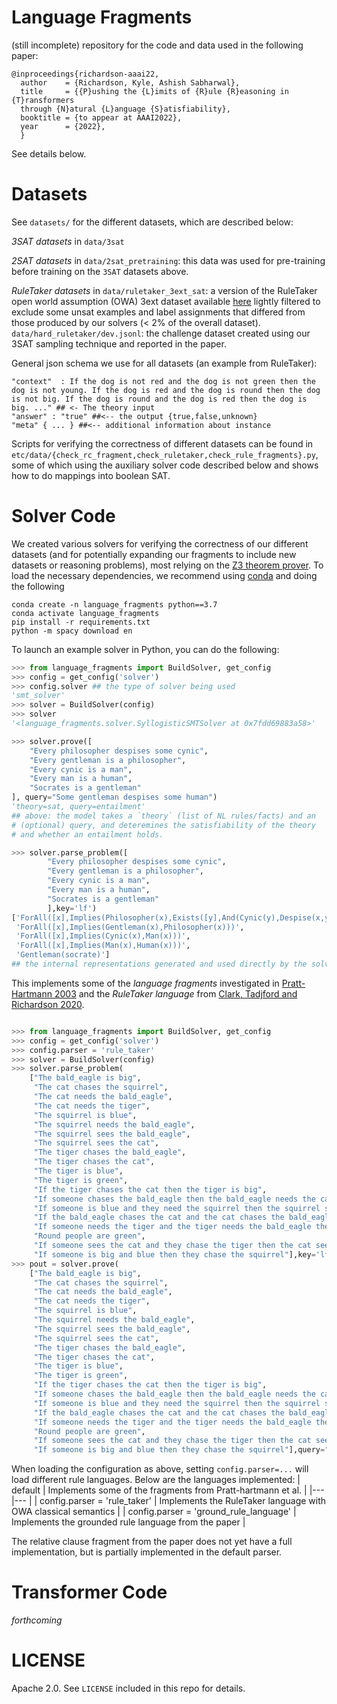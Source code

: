 Language Fragments
============

(still incomplete) repository for the code and data used in the following paper:
```
@inproceedings{richardson-aaai22,
  author    = {Richardson, Kyle, Ashish Sabharwal},
  title     = {{P}ushing the {L}imits of {R}ule {R}easoning in {T}ransformers
  through {N}atural {L}anguage {S}atisfiability},
  booktitle = {to appear at AAAI2022},
  year      = {2022},
  }
```
See details below.

Datasets
============

See `datasets/` for the different datasets, which are described below:

*3SAT datasets* in `data/3sat`

*2SAT datasets* in `data/2sat_pretraining`: this data was used for
 pre-training before training on the `3SAT` datasets above. 

*RuleTaker datasets* in `data/ruletaker_3ext_sat`: a version of the
 RuleTaker open world assumption (OWA) 3ext dataset available
 [here](https://allenai.org/data/proofwriter) lightly filtered to
 exclude some unsat examples and label assignments that differed from
 those produced by our solvers (< 2\% of the overall
 dataset). `data/hard_ruletaker/dev.jsonl`: the challenge dataset
 created using our 3SAT sampling technique and reported in the paper. 
  
General json schema we use for all datasets (an example from RuleTaker):
```
"context"  : If the dog is not red and the dog is not green then the dog is not young. If the dog is red and the dog is round then the dog is not big. If the dog is round and the dog is red then the dog is big. ..." ## <- The theory input
"answer" : "true" ##<-- the output {true,false,unknown}
"meta" { ... } ##<-- additional information about instance 
```

Scripts for verifying the correctness of different datasets can be
found in `etc/data/{check_rc_fragment,check_ruletaker,check_rule_fragments}.py`,
some of which using the auxiliary solver code described below and shows
how to do mappings into boolean SAT. 

Solver Code
============
We created various solvers for verifying the correctness of our
different datasets (and for potentially expanding our fragments to
include new datasets or reasoning problems), most relying on the [Z3 theorem prover](https://github.com/Z3Prover/z3). To load the necessary dependencies, we recommend using [conda](https://docs.conda.io/en/latest/miniconda.html) and doing the following
```
conda create -n language_fragments python==3.7
conda activate language_fragments
pip install -r requirements.txt
python -m spacy download en
```
To launch an example solver in Python, you can do the following:
```python 
>>> from language_fragments import BuildSolver, get_config
>>> config = get_config('solver')
>>> config.solver ## the type of solver being used
'smt_solver'
>>> solver = BuildSolver(config)
>>> solver
'<language_fragments.solver.SyllogisticSMTSolver at 0x7fdd69883a58>'

>>> solver.prove([
    "Every philosopher despises some cynic",
    "Every gentleman is a philosopher",
    "Every cynic is a man",
    "Every man is a human",
    "Socrates is a gentleman"
], query="Some gentleman despises some human")
'theory=sat, query=entailment'
## above: the model takes a `theory` (list of NL rules/facts) and an
# (optional) query, and deteremines the satisfiability of the theory
# and whether an entailment holds.

>>> solver.parse_problem([
        "Every philosopher despises some cynic",
        "Every gentleman is a philosopher",
        "Every cynic is a man",
        "Every man is a human",
        "Socrates is a gentleman"
        ],key='lf')
['ForAll([x],Implies(Philosopher(x),Exists([y],And(Cynic(y),Despise(x,y)))))',
 'ForAll([x],Implies(Gentleman(x),Philosopher(x)))',
 'ForAll([x],Implies(Cynic(x),Man(x)))',
 'ForAll([x],Implies(Man(x),Human(x)))',
 'Gentleman(socrate)']
## the internal representations generated and used directly by the solver
```
This implements some of the *language fragments* investigated in [Pratt-Hartmann 2003](http://www.cs.man.ac.uk/~ipratt/papers/nat_lang/jolli04.pdf) and the *RuleTaker language* from [Clark, Tadjford and Richardson 2020](https://arxiv.org/pdf/2002.05867.pdf).
```python

>>> from language_fragments import BuildSolver, get_config
>>> config = get_config('solver')
>>> config.parser = 'rule_taker'
>>> solver = BuildSolver(config)
>>> solver.parse_problem(
    ["The bald_eagle is big", 
     "The cat chases the squirrel", 
     "The cat needs the bald_eagle", 
     "The cat needs the tiger", 
     "The squirrel is blue", 
     "The squirrel needs the bald_eagle", 
     "The squirrel sees the bald_eagle", 
     "The squirrel sees the cat", 
     "The tiger chases the bald_eagle", 
     "The tiger chases the cat", 
     "The tiger is blue", 
     "The tiger is green", 
     "If the tiger chases the cat then the tiger is big", 
     "If someone chases the bald_eagle then the bald_eagle needs the cat", 
     "If someone is blue and they need the squirrel then the squirrel sees the bald_eagle", 
     "If the bald_eagle chases the cat and the cat chases the bald_eagle then the bald_eagle sees the squirrel",
     "If someone needs the tiger and the tiger needs the bald_eagle then they are red", 
     "Round people are green", 
     "If someone sees the cat and they chase the tiger then the cat sees the bald_eagle", 
     "If someone is big and blue then they chase the squirrel"],key='lf')
>>> pout = solver.prove(
    ["The bald_eagle is big", 
     "The cat chases the squirrel", 
     "The cat needs the bald_eagle", 
     "The cat needs the tiger", 
     "The squirrel is blue", 
     "The squirrel needs the bald_eagle", 
     "The squirrel sees the bald_eagle", 
     "The squirrel sees the cat", 
     "The tiger chases the bald_eagle", 
     "The tiger chases the cat", 
     "The tiger is blue", 
     "The tiger is green", 
     "If the tiger chases the cat then the tiger is big", 
     "If someone chases the bald_eagle then the bald_eagle needs the cat", 
     "If someone is blue and they need the squirrel then the squirrel sees the bald_eagle", 
     "If the bald_eagle chases the cat and the cat chases the bald_eagle then the bald_eagle sees the squirrel",
     "If someone needs the tiger and the tiger needs the bald_eagle then they are red", 
     "Round people are green", 
     "If someone sees the cat and they chase the tiger then the cat sees the bald_eagle", 
     "If someone is big and blue then they chase the squirrel"],query="The squirrel is blue")
```

When loading the configuration as above, setting `config.parser=...`
will load different rule languages. Below are the languages
implemented:
| default 	| Implements some of the fragments from Pratt-hartmann et al.  	|
|---	|---	|
| config.parser = 'rule_taker' 	| Implements the RuleTaker language with OWA classical semantics 	|
| config.parser = 'ground_rule_language' 	| Implements the grounded rule language from the paper 	|


The relative clause fragment from the paper does not yet have a full
implementation, but is partially implemented in the default parser. 

Transformer Code
============
*forthcoming*

LICENSE
============
Apache 2.0. See `LICENSE` included in this repo for details. 
